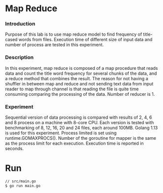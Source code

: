 # Map Reduce
### Introduction
Purpose of this lab is to use map reduce model to find frequency of title-cased words from files. 
Execution time of different size of input data and number of process are tested in this experiment.

### Description
In this experiment, map reduce is composed of a map procedure that reads data and count the title word 
frequency for several chunks of the data, and a reduce method that combines the result. 
The reason for not having a shuffler in between map and reduce and not sending text data from input reader 
to map through channel is that reading the file is quite time consuming comparing the processing of the data.
Number of reducer is 1.

### Experiment
Sequential version of data processing is compared with results of 2, 4, 6 and 8 process on a machine with 8-core CPU. 
Each version is tested with benchmarking of 8, 12, 16, 20 and 24 files, each around 100MB.
Golang 1.13 is used for this experiment. Process limited is set using runtime.GOMAXPROCS(). 
Number of the goroutine for mapper is the same as the process limit for each execution. 
Execution time is reported in seconds.
 

 

# Run
```sh
// src/main.go
$ go run main.go
```
